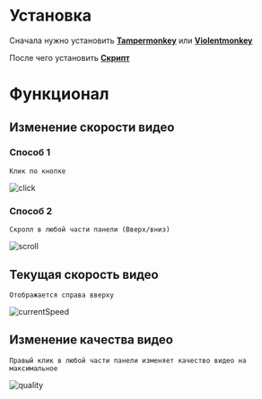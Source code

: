 # Установка

Сначала нужно установить
[**Tampermonkey**](https://chrome.google.com/webstore/detail/tampermonkey/dhdgffkkebhmkfjojejmpbldmpobfkfo)
или
[**Violentmonkey**](https://chrome.google.com/webstore/detail/violentmonkey/jinjaccalgkegednnccohejagnlnfdag)

После чего установить
[**Скрипт**](https://gist.github.com/IlyaDoronin/489c29990c419031f0230b707dec56f8/raw/YoutubeSpeedButtons.user.js)

# **Функционал**

## **Изменение скорости видео**

### Способ 1

    Клик по кнопке

![click](https://i.imgur.com/i9Vq3Oj.png)

### Способ 2

    Скролл в любой части панели (Вверх/вниз)

![scroll](https://i.imgur.com/ltNIzPd.png)

## **Текущая скорость видео**

    Отображается справа вверху

![currentSpeed](https://i.imgur.com/8JXvzGv.png)

## **Изменение качества видео**

    Правый клик в любой части панели изменяет качество видео на максимальное

![quality](https://i.imgur.com/2l1x7Eq.png)
